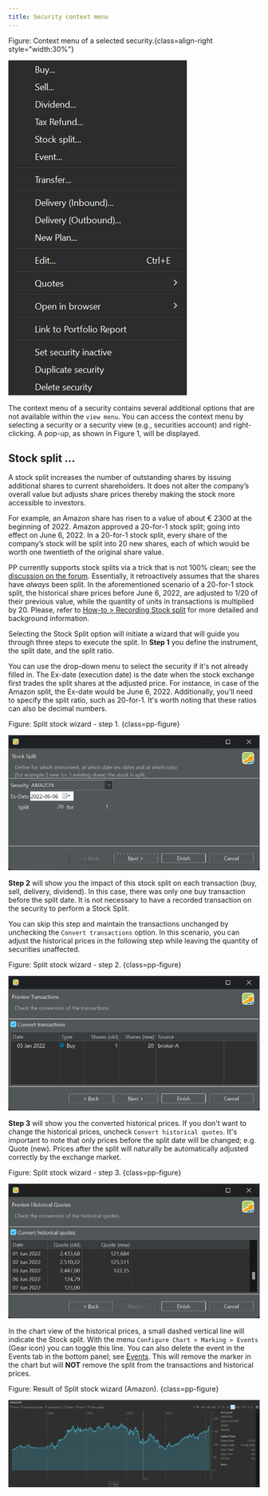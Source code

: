 ```yaml
---
title: Security context menu
---
```


Figure: Context menu of a selected security.{class=align-right style="width:30%"}

![](images/mnu-context.png)

The context menu of a security contains several additional options that are not available within the `view menu`. You can access the context menu by selecting a security or a security view (e.g., securities account) and right-clicking. A pop-up, as shown in Figure 1, will be displayed.

## Stock split ...

A stock split increases the number of outstanding shares by issuing additional shares to current shareholders. It does not alter the company’s overall value but adjusts share prices thereby making the stock more accessible to investors.

For example, an Amazon share has risen to a value of about €&nbsp;2300 at the beginning of 2022. Amazon approved a 20-for-1 stock split; going into effect on June 6, 2022. In a 20-for-1 stock split, every share of the company’s stock will be split into 20 new shares, each of which would be worth one twentieth of the original share value.

PP currently supports stock splits via a trick that is not 100% clean; see the [discussion on the forum](https://forum.portfolio-performance.info/t/aktiensplit-buchen/11758). Essentially, it retroactively assumes that the shares have *always* been split. In the aforementioned scenario of a 20-for-1 stock split, the historical share prices before June 6, 2022, are adjusted to 1/20 of their previous value, while the quantity of units in transactions is multiplied by 20. Please, refer to [How-to > Recording Stock split](../../../how-to/recording-stock-split.md) for more detailed and background information.

Selecting the Stock Split option will initiate a wizard that will guide you through three steps to execute the split. In **Step 1** you define the instrument, the split date, and the split ratio.

You can use the drop-down menu to select the security if it's not already filled in. The Ex-date (execution date) is the date when the stock exchange first trades the split shares at the adjusted price. For instance, in case of the Amazon split, the Ex-date would be June 6, 2022. Additionally, you'll need to specify the split ratio, such as 20-for-1. It's worth noting that these ratios can also be decimal numbers.

Figure: Split stock wizard - step 1. {class=pp-figure}

![](images/split-stock-wizard-step-1.png)

**Step 2** will show you the impact of this stock split on each transaction (buy, sell, delivery, dividend). In this case, there was only one buy transaction before the split date. It is not necessary to have a recorded transaction on the security to perform a Stock Split.

You can skip this step and maintain the transactions unchanged by unchecking the `Convert transactions` option. In this scenario, you can adjust the historical prices in the following step while leaving the quantity of securities unaffected.

Figure: Split stock wizard - step 2. {class=pp-figure}

![](images/split-stock-wizard-step-2.png)

**Step 3** will show you the converted historical prices. If you don't want to change the historical prices, uncheck `Convert historical quotes`. It's important to note that only prices before the split date will be changed; e.g. Quote (new). Prices after the split will naturally be automatically adjusted correctly by the exchange market.

Figure: Split stock wizard - step 3. {class=pp-figure}

![](images/split-stock-wizard-step-3.png)


In the chart view of the historical prices, a small dashed vertical line will indicate the Stock split. With the menu `Configure Chart > Marking > Events` (Gear icon) you can toggle this line. You can also delete the event in the Events tab in the bottom panel; see [Events](./all-securities.md#chart-menu). This will remove the marker in the chart but will **NOT** remove the split from the transactions and historical prices.

Figure: Result of Split stock wizard (Amazon). {class=pp-figure}

![](images/split-stock-amazon-adjusted-PP.png)



